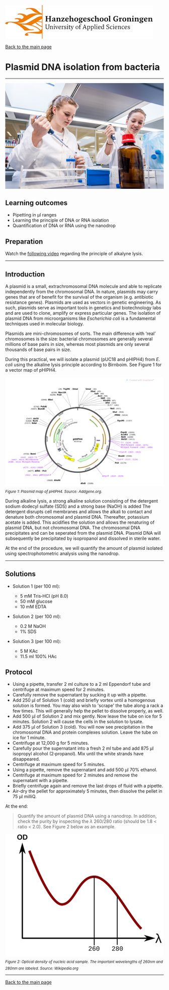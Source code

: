 ![Hanze](../hanze/hanze.png)

[Back to the main page](../index.md)

# Plasmid DNA isolation from bacteria

---

![Pic](./pics/impression.jpg)

## Learning outcomes
- Pipetting in μl ranges
- Learning the principle of DNA or RNA isolation
- Quantification of DNA or RNA using the nanodrop


## Preparation
Watch the [following video](https://www.youtube.com/watch?v=S-6177IEUMo) regarding the principle of alkalyne lysis.

---

## Introduction
A plasmid is a small, extrachromosomal DNA molecule and able to replicate independently from the chromosomal DNA. In nature, plasmids may carry genes that are of benefit for the survival of the organism (e.g. antibiotic resistance genes). Plasmids are used as vectors in genetic engineering. As such, plasmids serve as important tools in genetics and biotechnology labs and are used to clone, amplify or express particular genes. 
The isolation of plasmid DNA from microorganisms like *Escherichia coli* is a fundamental techniques used in molecular biology. 

Plasmids are mini-chromosomes of sorts. The main difference with ‘real’ chromosomes is the size: bacterial chromosomes are generally several millions of base pairs in size, whereas most plasmids are only several thousands of base pairs in size.

During this practical, we will isolate a plasmid (pUC18 and pHIPH4) from *E. coli* using the alkaline lysis principle according to Birnboim. See Figure 1 for a vector map of pHIPH4. 

![Figure 1](./pics/fig1.png)
*<sub>Figure 1: Plasmid map of pHIPH4. Source: Addgene.org.</sub>* 

During alkaline lysis, a strong alkaline solution consisting of the detergent sodium dodecyl sulfate (SDS) and a strong base (NaOH) is added The detergent disrupts cell membranes and allows the alkali to contact and denature both chromosomal and plasmid DNA. Thereafter, potassium acetate is added. This acidifies the solution and allows the renaturing of plasmid DNA, but not chromosomal DNA. The chromosomal DNA precipitates and can be seperated from the plasmid DNA. Plasmid DNA will subsequently be precipitated by isopropanol and dissolved in sterile water.

At the end of the procedure, we will quantify the amount of plasmid isolated using spectrophotometric analysis using the nanodrop.

---

## Solutions

- Solution 1 (per 100 ml):
  - 5 mM Tris‐HCl (pH 8.0)
  - 50 mM glucose
  - 10 mM EDTA

- Solution 2 (per 100 ml):
  - 0.2 M NaOH
  - 1% SDS

- Solution 3 (per 100 ml):
  - 5 M KAc
  - 11.5 ml 100% HAc


## Protocol

-	Using a pipette, transfer 2 ml culture to a 2 ml Eppendorf tube and centrifuge at maximum speed for 2 minutes.
-	Carefully remove the supernatant by sucking it up with a pipette.
-	Add 250 μl of Solution 1 (cold) and briefly vortex until a homogenous solution is formed. You may also wish to 'scrape' the tube along a rack a few times. This will generally help the pellet to dissolve properly, as well.
-	Add 500 µl of Solution 2 and mix gently. Now leave the tube on ice for 5 minutes. Solution 2 will cause the cells in the solution to lysate.
-	Add 375 µl of Solution 3 (cold). You will now see precipitation in the chromosomal DNA and protein complexes solution. Leave the tube on ice for 1 minute.
-	Centrifuge at 12,000 g for 5 minutes.
-	Carefully pour the supernatant into a fresh 2 ml tube and add 875 µl isopropyl alcohol (2‐propanol). Mix until the white strands have disappeared.
-	Centrifuge at maximum speed for 5 minutes.
-	Using a pipette, remove the supernatant and add 500 µl 70% ethanol.
-	Centrifuge at maximum speed for 2 minutes and remove the supernatant with a pipette.
-	Briefly centrifuge again and remove the last drops of fluid with a pipette.
-	Air-dry the pellet for approximately 5 minutes, then dissolve the pellet in 75 µl milliQ.

At the end:
>Quantify the amount of plasmid DNA using a nanodrop. In addition, check the purity by inspecting the $\lambda$ 260/280 ratio (should be 1.8 < ratio < 2.0). See Figure 2 below as an example.  

![Figure 2](./pics/fig2.svg)
*<sub>Figure 2: Optical density of nucleic acid sample. The important wavelengths of 260nm and 280nm are labeled. Source: Wikipedia.org</sub>* 

--- 

[Back to the main page](../index.md)

<script type="text/x-mathjax-config">
  MathJax.Hub.Config({
    tex2jax: {
      inlineMath: [ ['$','$'], ["\\(","\\)"] ],
      processEscapes: true
    }
  });
</script>
    
<script type="text/javascript"
        src="https://cdn.mathjax.org/mathjax/latest/MathJax.js?config=TeX-AMS-MML_HTMLorMML">
</script>